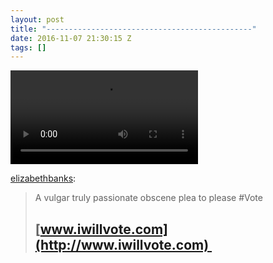 ```yaml
---
layout: post
title: "----------------------------------------------"
date: 2016-11-07 21:30:15 Z
tags: []
---
```

<video autoplay="autoplay" controls="controls"><source src="https://www.youtube.com/watch?v=NGGACRwYDo8"></video>

[elizabethbanks](http://elizabethbanks.com/post/152863994040/a-vulgar-truly-passionate-obscene-plea-to-please):

> A vulgar truly passionate obscene plea to please #Vote 
> 
> [www.iwillvote.com](http://www.iwillvote.com) 
> ----------------------------------------------
